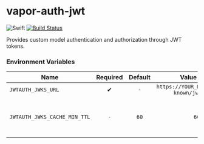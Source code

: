 # vapor-auth-jwt

![Swift](https://img.shields.io/badge/swift-4.2-orange.svg)
[![Build Status](https://travis-ci.com/asensei/vapor-auth-jwt.svg?token=eSrCssnzja3G3GciyhUB&branch=master)](https://travis-ci.com/asensei/vapor-auth-jwt)

Provides custom model authentication and authorization through JWT tokens.

### Environment Variables

| Name    | Required | Default | Value (e.g.) | Description |
| ------------- |:-------------:|:-------------:|:-------------:|:-------------|
| `JWTAUTH_JWKS_URL` | ✔ | `-` | `https://YOUR_DOMAIN/.well-known/jwks.json` | JWKS URL. |
| `JWTAUTH_JWKS_CACHE_MIN_TTL` | `-` | `60` | `60` | Minimum cache time-to-live in seconds. |
